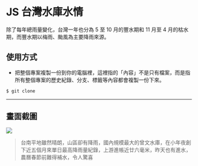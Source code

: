 # JS 台灣水庫水情

除了每年總雨量變化，台灣一年也分為 5 至 10 月的豐水期和 11 月至 4 月的枯水期，而豐水期以梅雨、颱風為主要降雨來源。

## 使用方式
- 把整個專案複製一份到你的電腦裡，這裡指的「內容」不是只有檔案，而是指所有整個專案的歷史紀錄、分支、標籤等內容都會複製一份下來。
```sh
$ git clone
```

----

## 畫面截圖
![](https://i.imgur.com/EECA9Hi.png)
> 台南平地雖然晴朗，山區卻有降雨，國內規模最大的曾文水庫，在小年夜創下近五個月來單日最高降雨量紀錄，上游進帳近廿六毫米，昨天也有進水，農曆春節前難得補水，令人驚喜

